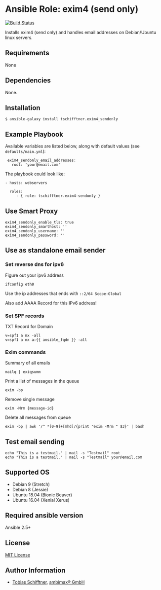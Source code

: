 # Ansible Role: exim4 (send only)

[![Build Status](https://travis-ci.org/tschifftner/ansible-role-exim4-sendonly.svg?branch=master)](https://travis-ci.org/tschifftner/ansible-role-exim4-sendonly)

Installs exim4 (send only) and handles email addresses on Debian/Ubuntu linux servers.

## Requirements

None

## Dependencies

None.

## Installation

```
$ ansible-galaxy install tschifftner.exim4_sendonly
```

## Example Playbook

Available variables are listed below, along with default values (see `defaults/main.yml`):

```
 exim4_sendonly_email_addresses:
   root: 'your@email.com'
```

The playbook could look like:

    - hosts: webservers

      roles:
         - { role: tschifftner.exim4-sendonly }

## Use Smart Proxy

```
exim4_sendonly_enable_tls: true
exim4_sendonly_smarthost: ''
exim4_sendonly_username: ''
exim4_sendonly_password: ''
```

## Use as standalone email sender

### Set reverse dns for ipv6

Figure out your ipv6 address

```
ifconfig eth0
```

Use the ip addresses that ends with `::2/64 Scope:Global`

Also add AAAA Record for this IPv6 address!

### Set SPF records

TXT Record for Domain

```
v=spf1 a mx -all
v=spf1 a mx a:{{ ansible_fqdn }} -all
```

### Exim commands

Summary of all emails

```
mailq | exiqsumm
```

Print a list of messages in the queue

```
exim -bp
```

Remove single message

```
exim -Mrm {message-id}
```

Delete all messages from queue

```
exim -bp | awk '/^ *[0-9]+[mhd]/{print "exim -Mrm " $3}' | bash
```

## Test email sending

```
echo "This is a testmail." | mail -s "Testmail" root
echo "This is a testmail." | mail -s "Testmail" your@email.com
```

## Supported OS

 - Debian 9 (Stretch)
 - Debian 8 (Jessie)
 - Ubuntu 18.04 (Bionic Beaver)
 - Ubuntu 16.04 (Xenial Xerus)
 
## Required ansible version

Ansible 2.5+

## License

[MIT License](http://choosealicense.com/licenses/mit/)

## Author Information

*   [Tobias Schifftner](https://twitter.com/tschifftner), [ambimax® GmbH](https://www.ambimax.de)
